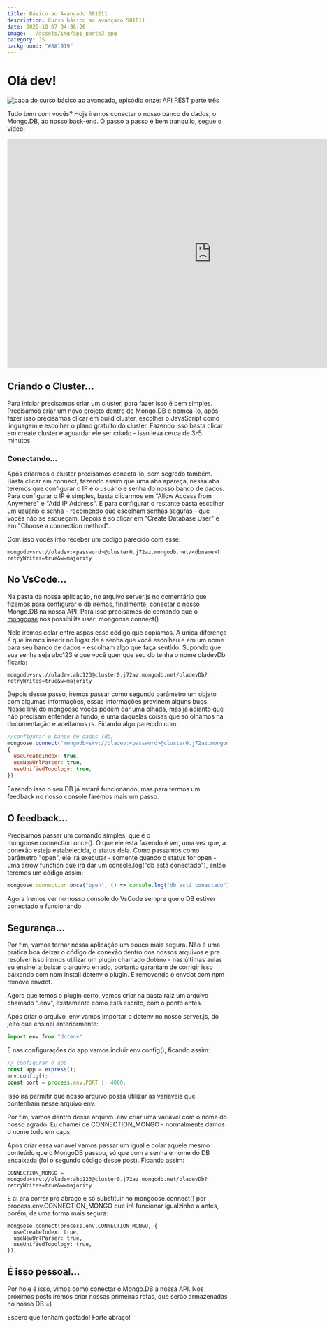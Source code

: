 ```yaml
---
title: Básico ao Avançado S01E11
description: Curso básico ao avançado S01E11
date: 2020-10-07 04:36:26
image: ../assets/img/api_parte3.jpg
category: JS
background: "#8A1919"
---
```

# Olá dev!

![capa do curso básico ao avançado, episódio onze: API REST parte três](../assets/img/api_parte3.jpg)

Tudo bem com vocês? Hoje iremos conectar o nosso banco de dados, o Mongo.DB, ao nosso back-end. O passo a passo é bem tranquilo, segue o vídeo: 

<iframe title="video da série básico avançado, episódio onze" width="933" height="525" src="https://www.youtube.com/embed/MpvzjskI3WI" frameborder="0" allow="accelerometer; autoplay; clipboard-write; encrypted-media; gyroscope; picture-in-picture" allowfullscreen></iframe>

## Criando o Cluster...

Para iniciar precisamos criar um cluster, para fazer isso é bem simples. Precisamos criar um novo projeto dentro do Mongo.DB e nomeá-lo, após fazer isso precisamos clicar em build cluster, escolher o JavaScript como linguagem e escolher o plano gratuito do cluster. Fazendo isso basta clicar em create cluster e aguardar ele ser criado - isso leva cerca de 3-5 minutos.

### Conectando...

Após criarmos o cluster precisamos conecta-lo, sem segredo também. Basta clicar em connect, fazendo assim que uma aba apareça, nessa aba teremos que configurar o IP e o usuário e senha do nosso banco de dados. Para configurar o IP é simples, basta clicarmos em "Allow Access from Anywhere" e "Add IP Address". E para configurar o restante basta escolher um usuário e senha - recomendo que escolham senhas seguras - que vocês não se esqueçam. Depois é so clicar em "Create Database User" e em "Choose a connection method". 

Com isso vocês irão receber um código parecido com esse: 

```
mongodb+srv://oladev:<password>@cluster0.j72az.mongodb.net/<dbname>?retryWrites=true&w=majority
```

## No VsCode...

Na pasta da nossa aplicação, no arquivo server.js no comentário que fizemos para configurar o db iremos, finalmente, conectar o nosso Mongo.DB na nossa API. Para isso precisamos do comando que o [mongoose](https://mongoosejs.com/) nos possibilita usar:  mongoose.connect()

Nele iremos colar entre aspas esse código que copiamos. A única diferença é que iremos inserir no lugar de <password> a senha que você escolheu e em <dbname> um nome para seu banco de dados - escolham algo que faça sentido. Supondo que sua senha seja abc123 e que você quer que seu db tenha o nome oladevDb ficaria:

```
mongodb+srv://oladev:abc123@cluster0.j72az.mongodb.net/oladevDb?retryWrites=true&w=majority
```

Depois desse passo, iremos passar como segundo parâmetro um objeto com algumas informações, essas informações previnem alguns bugs. [Nesse link do mongoose](https://mongoosejs.com/docs/deprecations.html) vocês podem dar uma olhada, mas já adianto que não precisam entender a fundo, é uma daquelas coisas que só olhamos na documentação e aceitamos rs. Ficando algo parecido com: 

```javascript
//configurar o banco de dados (db)
mongoose.connect("mongodb+srv://oladev:<password>@cluster0.j72az.mongodb.net/<dbname>?retryWrites=true&w=majority", 
{
  useCreateIndex: true,
  useNewUrlParser: true,
  useUnifiedTopology: true,
});
```

Fazendo isso o seu DB já estará funcionando, mas para termos um feedback no nosso console faremos mais um passo.

## O feedback...

Precisamos passar um comando simples, que é o mongoose.connection.once(). O que ele está fazendo é ver, uma vez que, a conexão esteja estabelecida, o status dela. Como passamos como parâmetro "open", ele irá executar - somente quando o status for open - uma arrow function que irá dar um console.log("db está conectado"), então teremos um código assim: 

```javascript
mongoose.connection.once("open", () => console.log("db está conectado"));
```

Agora iremos ver no nosso console do VsCode sempre que o DB estiver conectado e funcionando. 

## Segurança...

Por fim, vamos tornar nossa aplicação um pouco mais segura. Não é uma prática boa deixar o código de conexão dentro dos nossos arquivos e pra resolver isso iremos utilizar um plugin chamado dotenv - nas últimas aulas eu ensinei a baixar o arquivo errado, portanto garantam de corrigir isso baixando com npm install dotenv o plugin. E removendo o envdot com npm remove envdot. 

Agora que temos o plugin certo, vamos criar na pasta raiz um arquivo chamado ".env", exatamente como está escrito, com o ponto antes. 

Após criar o arquivo .env vamos importar o dotenv no nosso server.js, do jeito que ensinei anteriormente: 

```javascript
import env from "dotenv"
```

E nas configurações do app vamos incluir env.config(), ficando assim:

```javascript
// configurar o app
const app = express();
env.config();
const port = process.env.PORT || 4000;
```

 Isso irá permitir que nosso arquivo possa utilizar as variáveis que contenham nesse arquivo env.

Por fim, vamos dentro desse arquivo .env criar uma variável com o nome do nosso agrado. Eu chamei de CONNECTION_MONGO - normalmente damos o nome todo em caps.

Após criar essa váriavel vamos passar um igual e colar aquele mesmo conteúdo que o MongoDB passou, só que com a senha e nome do DB encaixada (foi o segundo código desse post). Ficando assim:

```
CONNECTION_MONGO = mongodb+srv://oladev:abc123@cluster0.j72az.mongodb.net/oladevDb?retryWrites=true&w=majority
```

E ai pra correr pro abraço é só substituir no mongoose.connect() por process.env.CONNECTION_MONGO que irá funcionar igualzinho a antes, porém, de uma forma mais segura: 

```
mongoose.connect(process.env.CONNECTION_MONGO, {
  useCreateIndex: true,
  useNewUrlParser: true,
  useUnifiedTopology: true,
});
```

## É isso pessoal...

Por hoje é isso, vimos como conectar o Mongo.DB a nossa API. Nos próximos posts iremos criar nossas primeiras rotas, que serão armazenadas no nosso DB =) 

Espero que tenham gostado! Forte abraço!